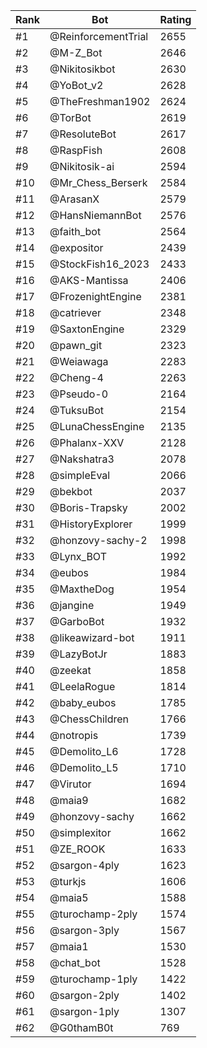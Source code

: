 Rank|Bot|Rating
---|---|---
#1|@ReinforcementTrial|2655
#2|@M-Z_Bot|2646
#3|@Nikitosikbot|2630
#4|@YoBot_v2|2628
#5|@TheFreshman1902|2624
#6|@TorBot|2619
#7|@ResoluteBot|2617
#8|@RaspFish|2608
#9|@Nikitosik-ai|2594
#10|@Mr_Chess_Berserk|2584
#11|@ArasanX|2579
#12|@HansNiemannBot|2576
#13|@faith_bot|2564
#14|@expositor|2439
#15|@StockFish16_2023|2433
#16|@AKS-Mantissa|2406
#17|@FrozenightEngine|2381
#18|@catriever|2348
#19|@SaxtonEngine|2329
#20|@pawn_git|2323
#21|@Weiawaga|2283
#22|@Cheng-4|2263
#23|@Pseudo-0|2164
#24|@TuksuBot|2154
#25|@LunaChessEngine|2135
#26|@Phalanx-XXV|2128
#27|@Nakshatra3|2078
#28|@simpleEval|2066
#29|@bekbot|2037
#30|@Boris-Trapsky|2002
#31|@HistoryExplorer|1999
#32|@honzovy-sachy-2|1998
#33|@Lynx_BOT|1992
#34|@eubos|1984
#35|@MaxtheDog|1954
#36|@jangine|1949
#37|@GarboBot|1932
#38|@likeawizard-bot|1911
#39|@LazyBotJr|1883
#40|@zeekat|1858
#41|@LeelaRogue|1814
#42|@baby_eubos|1785
#43|@ChessChildren|1766
#44|@notropis|1739
#45|@Demolito_L6|1728
#46|@Demolito_L5|1710
#47|@Virutor|1694
#48|@maia9|1682
#49|@honzovy-sachy|1662
#50|@simplexitor|1662
#51|@ZE_ROOK|1633
#52|@sargon-4ply|1623
#53|@turkjs|1606
#54|@maia5|1588
#55|@turochamp-2ply|1574
#56|@sargon-3ply|1567
#57|@maia1|1530
#58|@chat_bot|1528
#59|@turochamp-1ply|1422
#60|@sargon-2ply|1402
#61|@sargon-1ply|1307
#62|@G0thamB0t|769
